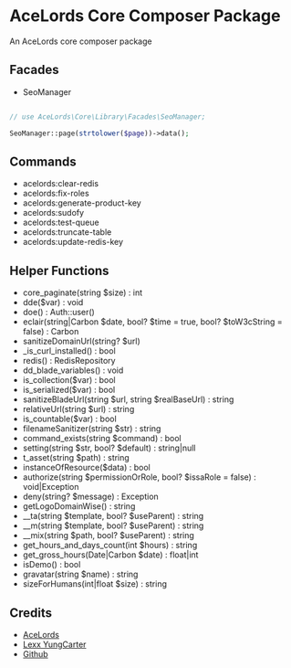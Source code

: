 # AceLords Core Composer Package
An AceLords core composer package

## Facades
- SeoManager
```php

// use AceLords\Core\Library\Facades\SeoManager;

SeoManager::page(strtolower($page))->data();
```

## Commands
- acelords:clear-redis
- acelords:fix-roles
- acelords:generate-product-key
- acelords:sudofy
- acelords:test-queue
- acelords:truncate-table
- acelords:update-redis-key

## Helper Functions
- core_paginate(string $size) : int
- dde($var) : void
- doe() : Auth::user()
- eclair(string|Carbon $date, bool? $time = true, bool? $toW3cString = false) : Carbon
- sanitizeDomainUrl(string? $url)
- _is_curl_installed() : bool
- redis() : RedisRepository
- dd_blade_variables() : void
- is_collection($var) : bool
- is_serialized($var) : bool
- sanitizeBladeUrl(string $url, string $realBaseUrl) : string
- relativeUrl(string $url) : string
- is_countable($var) : bool
- filenameSanitizer(string $str) : string
- command_exists(string $command) : bool
- setting(string $str, bool? $default) : string|null
- t_asset(string $path) : string
- instanceOfResource($data) : bool
- authorize(string $permissionOrRole, bool? $issaRole = false) : void|Exception
- deny(string? $message) : Exception
- getLogoDomainWise() : string
- __ta(string $template, bool? $useParent) : string
- __m(string $template, bool? $useParent) : string
- __mix(string $path, bool? $useParent) : string
- get_hours_and_days_count(int $hours) : string
- get_gross_hours(Date|Carbon $date) : float|int
- isDemo() : bool
- gravatar(string $name) : string
- sizeForHumans(int|float $size) : string

## Credits
- [AceLords](https://www.acelords.com)
- [Lexx YungCarter](mailto:lexxyungcarter@gmail.com)
- [Github](https://github.com/acelords)
